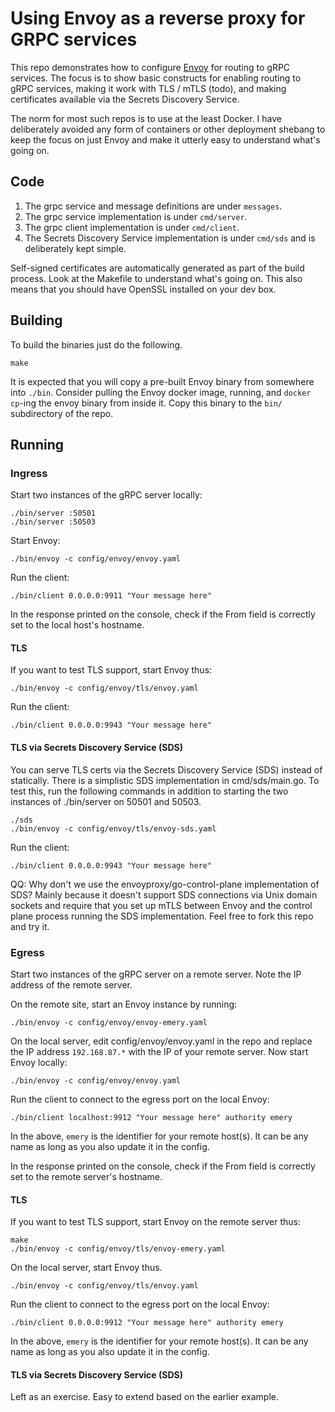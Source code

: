 # Using Envoy as a reverse proxy for GRPC services

This repo demonstrates how to configure [Envoy](https://www.envoyproxy.io/) for
routing to gRPC services. The focus is to show basic constructs for enabling
routing to gRPC services, making it work with TLS / mTLS (todo), and making
certificates available via the Secrets Discovery Service.

The norm for most such repos is to use at the least Docker. I have deliberately
avoided any form of containers or other deployment shebang to keep the focus
on just Envoy and make it utterly easy to understand what's going on.

## Code
1. The grpc service and message definitions are under `messages`.
2. The grpc service implementation is under `cmd/server`.
3. The grpc client implementation is under `cmd/client`.
4. The Secrets Discovery Service implementation is under `cmd/sds` and is
deliberately kept simple.

Self-signed certificates are automatically generated as part of the build
process. Look at the Makefile to understand what's going on. This also means
that you should have OpenSSL installed on your dev box.

## Building
To build the binaries just do the following.

    make

It is expected that you will copy a pre-built Envoy binary from somewhere into
`./bin`.  Consider pulling the Envoy docker image, running, and `docker cp`-ing
the envoy binary from inside it. Copy this binary to the `bin/` subdirectory of
the repo.

## Running

### Ingress
Start two instances of the gRPC server locally:

    ./bin/server :50501
    ./bin/server :50503

Start Envoy:

    ./bin/envoy -c config/envoy/envoy.yaml

Run the client:

    ./bin/client 0.0.0.0:9911 "Your message here"

In the response printed on the console, check if the From field is correctly set
to the local host's hostname.

#### TLS
If you want to test TLS support, start Envoy thus:

    ./bin/envoy -c config/envoy/tls/envoy.yaml

Run the client:

    ./bin/client 0.0.0.0:9943 "Your message here"

#### TLS via Secrets Discovery Service (SDS)
You can serve TLS certs via the Secrets Discovery Service (SDS) instead of
statically. There is a simplistic SDS implementation in cmd/sds/main.go. To
test this, run the following commands in addition to starting the two
instances of ./bin/server on 50501 and 50503.

	./sds
    ./bin/envoy -c config/envoy/tls/envoy-sds.yaml

Run the client:

    ./bin/client 0.0.0.0:9943 "Your message here"

QQ: Why don't we use the envoyproxy/go-control-plane implementation of SDS?
Mainly because it doesn't support SDS connections via Unix domain sockets
and require that you set up mTLS between Envoy and the control plane process
running the SDS implementation. Feel free to fork this repo and try it.

### Egress
Start two instances of the gRPC server on a remote server. Note the IP
address of the remote server.

On the remote site, start an Envoy instance by running:

    ./bin/envoy -c config/envoy/envoy-emery.yaml

On the local server, edit config/envoy/envoy.yaml in the repo and replace
the IP address `192.168.87.*` with the IP of your remote server. Now start
Envoy locally:

    ./bin/envoy -c config/envoy/envoy.yaml

Run the client to connect to the egress port on the local Envoy:

    ./bin/client localhost:9912 "Your message here" authority emery

In the above, `emery` is the identifier for your remote host(s). It can be any
name as long as you also update it in the config.

In the response printed on the console, check if the From field is correctly set
to the remote server's hostname.

#### TLS
If you want to test TLS support, start Envoy on the remote server thus:

    make
    ./bin/envoy -c config/envoy/tls/envoy-emery.yaml

On the local server, start Envoy thus.

    ./bin/envoy -c config/envoy/tls/envoy.yaml

Run the client to connect to the egress port on the local Envoy:

    ./bin/client 0.0.0.0:9912 "Your message here" authority emery

In the above, `emery` is the identifier for your remote host(s). It can be any
name as long as you also update it in the config.

#### TLS via Secrets Discovery Service (SDS)
Left as an exercise. Easy to extend based on the earlier example.
